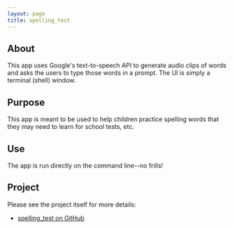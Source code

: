 ```yaml
---
layout: page
title: spelling_test
---
```


## About

This app uses Google's text-to-speech API to generate audio clips of words and
asks the users to type those words in a prompt. The UI is simply a terminal
(shell) window.

## Purpose

This app is meant to be used to help children practice spelling words that they
may need to learn for school tests, etc.

## Use

The app is run directly on the command line--no frills!

## Project

Please see the project itself for more details:

* [spelling_test on GitHub](https://www.github.com/cjj1977/spelling_test)
